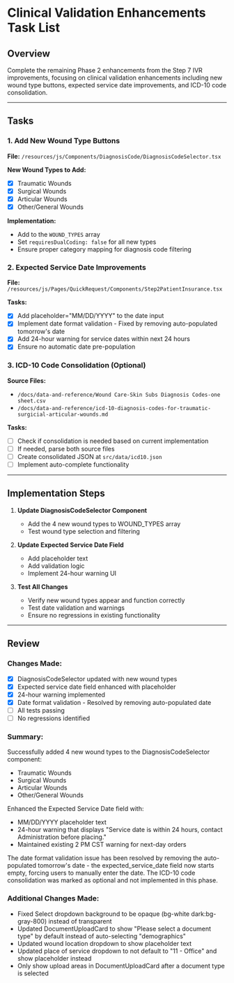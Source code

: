 # Clinical Validation Enhancements Task List

## Overview
Complete the remaining Phase 2 enhancements from the Step 7 IVR improvements, focusing on clinical validation enhancements including new wound type buttons, expected service date improvements, and ICD-10 code consolidation.

---

## Tasks

### 1. Add New Wound Type Buttons
**File:** `/resources/js/Components/DiagnosisCode/DiagnosisCodeSelector.tsx`

**New Wound Types to Add:**
- [x] Traumatic Wounds
- [x] Surgical Wounds
- [x] Articular Wounds
- [x] Other/General Wounds

**Implementation:**
- Add to the `WOUND_TYPES` array
- Set `requiresDualCoding: false` for all new types
- Ensure proper category mapping for diagnosis code filtering

### 2. Expected Service Date Improvements
**File:** `/resources/js/Pages/QuickRequest/Components/Step2PatientInsurance.tsx`

**Tasks:**
- [x] Add placeholder="MM/DD/YYYY" to the date input
- [x] Implement date format validation - Fixed by removing auto-populated tomorrow's date
- [x] Add 24-hour warning for service dates within next 24 hours
- [x] Ensure no automatic date pre-population

### 3. ICD-10 Code Consolidation (Optional)
**Source Files:**
- `/docs/data-and-reference/Wound Care-Skin Subs Diagnosis Codes-one sheet.csv`
- `/docs/data-and-reference/icd-10-diagnosis-codes-for-traumatic-surgicial-articular-wounds.md`

**Tasks:**
- [ ] Check if consolidation is needed based on current implementation
- [ ] If needed, parse both source files
- [ ] Create consolidated JSON at `src/data/icd10.json`
- [ ] Implement auto-complete functionality

---

## Implementation Steps

1. **Update DiagnosisCodeSelector Component**
   - Add the 4 new wound types to WOUND_TYPES array
   - Test wound type selection and filtering

2. **Update Expected Service Date Field**
   - Add placeholder text
   - Add validation logic
   - Implement 24-hour warning UI

3. **Test All Changes**
   - Verify new wound types appear and function correctly
   - Test date validation and warnings
   - Ensure no regressions in existing functionality

---

## Review

### Changes Made:
- [x] DiagnosisCodeSelector updated with new wound types
- [x] Expected service date field enhanced with placeholder
- [x] 24-hour warning implemented
- [x] Date format validation - Resolved by removing auto-populated date
- [ ] All tests passing
- [ ] No regressions identified

### Summary:
Successfully added 4 new wound types to the DiagnosisCodeSelector component:
- Traumatic Wounds
- Surgical Wounds
- Articular Wounds
- Other/General Wounds

Enhanced the Expected Service Date field with:
- MM/DD/YYYY placeholder text
- 24-hour warning that displays "Service date is within 24 hours, contact Administration before placing."
- Maintained existing 2 PM CST warning for next-day orders

The date format validation issue has been resolved by removing the auto-populated tomorrow's date - the expected_service_date field now starts empty, forcing users to manually enter the date. The ICD-10 code consolidation was marked as optional and not implemented in this phase.

### Additional Changes Made:
- Fixed Select dropdown background to be opaque (bg-white dark:bg-gray-800) instead of transparent
- Updated DocumentUploadCard to show "Please select a document type" by default instead of auto-selecting "demographics"
- Updated wound location dropdown to show placeholder text
- Updated place of service dropdown to not default to "11 - Office" and show placeholder instead
- Only show upload areas in DocumentUploadCard after a document type is selected